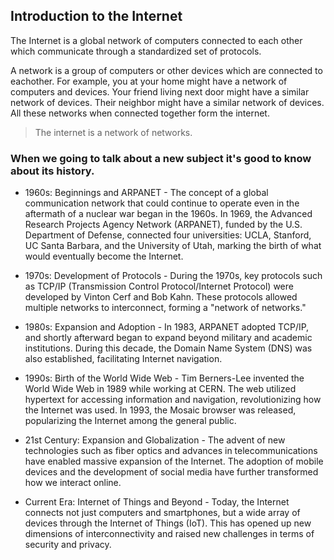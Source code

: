 ## Introduction to the Internet

The Internet is a global network of computers connected to each other which communicate through a standardized set of protocols.

A network is a group of computers or other devices which are connected to eachother. For example, you at your home might have a network of computers and devices. Your friend living next door might have a similar network of devices. Their neighbor might have a similar network of devices. All these networks when connected together form the internet.

> The internet is a network of networks.

### When we going to talk about a new subject it's good to know about its history.

- 1960s: Beginnings and ARPANET - The concept of a global communication network that could continue to operate even in the aftermath of a nuclear war began in the 1960s. In 1969, the Advanced Research Projects Agency Network (ARPANET), funded by the U.S. Department of Defense, connected four universities: UCLA, Stanford, UC Santa Barbara, and the University of Utah, marking the birth of what would eventually become the Internet.

- 1970s: Development of Protocols - During the 1970s, key protocols such as TCP/IP (Transmission Control Protocol/Internet Protocol) were developed by Vinton Cerf and Bob Kahn. These protocols allowed multiple networks to interconnect, forming a "network of networks."

- 1980s: Expansion and Adoption - In 1983, ARPANET adopted TCP/IP, and shortly afterward began to expand beyond military and academic institutions. During this decade, the Domain Name System (DNS) was also established, facilitating Internet navigation.

- 1990s: Birth of the World Wide Web - Tim Berners-Lee invented the World Wide Web in 1989 while working at CERN. The web utilized hypertext for accessing information and navigation, revolutionizing how the Internet was used. In 1993, the Mosaic browser was released, popularizing the Internet among the general public.

- 21st Century: Expansion and Globalization - The advent of new technologies such as fiber optics and advances in telecommunications have enabled massive expansion of the Internet. The adoption of mobile devices and the development of social media have further transformed how we interact online.

- Current Era: Internet of Things and Beyond - Today, the Internet connects not just computers and smartphones, but a wide array of devices through the Internet of Things (IoT). This has opened up new dimensions of interconnectivity and raised new challenges in terms of security and privacy.

